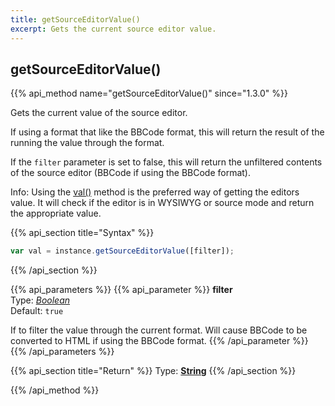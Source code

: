 ```yaml
---
title: getSourceEditorValue()
excerpt: Gets the current source editor value.
---
```

## getSourceEditorValue()

{{% api_method name="getSourceEditorValue()" since="1.3.0" %}}

Gets the current value of the source editor.

If using a format that like the BBCode format, this will return the result of the running the value through the format.

If the `filter` parameter is set to false, this will return the unfiltered contents of the source editor (BBCode if using the BBCode format).

<span class="Label Label--info">Info:</span> Using the [val()](/api/sceditor/val/) method is the preferred way of getting the editors value. It will check if the editor is in WYSIWYG or source mode and return the appropriate value.


{{% api_section title="Syntax" %}}
```js
var val = instance.getSourceEditorValue([filter]);
```
{{% /api_section %}}


{{% api_parameters %}}
{{% api_parameter %}}
**filter**  
Type: *[Boolean](/api/types/#bool)*  
Default: `true`

If to filter the value through the current format. Will cause BBCode to be converted to HTML if using the BBCode format.
{{% /api_parameter %}}
{{% /api_parameters %}}


{{% api_section title="Return" %}}
Type: **[String](/api/types/#string)**
{{% /api_section %}}

{{% /api_method %}}
